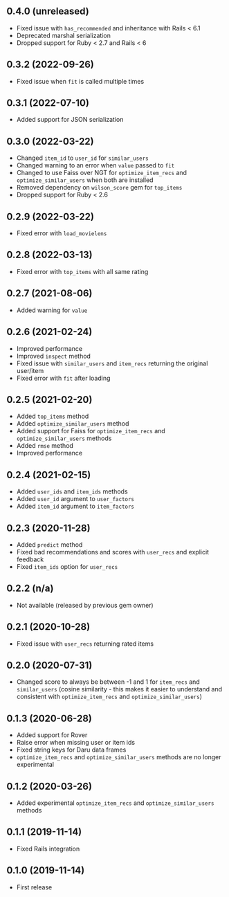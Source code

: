 ## 0.4.0 (unreleased)

- Fixed issue with `has_recommended` and inheritance with Rails < 6.1
- Deprecated marshal serialization
- Dropped support for Ruby < 2.7 and Rails < 6

## 0.3.2 (2022-09-26)

- Fixed issue when `fit` is called multiple times

## 0.3.1 (2022-07-10)

- Added support for JSON serialization

## 0.3.0 (2022-03-22)

- Changed `item_id` to `user_id` for `similar_users`
- Changed warning to an error when `value` passed to `fit`
- Changed to use Faiss over NGT for `optimize_item_recs` and `optimize_similar_users` when both are installed
- Removed dependency on `wilson_score` gem for `top_items`
- Dropped support for Ruby < 2.6

## 0.2.9 (2022-03-22)

- Fixed error with `load_movielens`

## 0.2.8 (2022-03-13)

- Fixed error with `top_items` with all same rating

## 0.2.7 (2021-08-06)

- Added warning for `value`

## 0.2.6 (2021-02-24)

- Improved performance
- Improved `inspect` method
- Fixed issue with `similar_users` and `item_recs` returning the original user/item
- Fixed error with `fit` after loading

## 0.2.5 (2021-02-20)

- Added `top_items` method
- Added `optimize_similar_users` method
- Added support for Faiss for `optimize_item_recs` and `optimize_similar_users` methods
- Added `rmse` method
- Improved performance

## 0.2.4 (2021-02-15)

- Added `user_ids` and `item_ids` methods
- Added `user_id` argument to `user_factors`
- Added `item_id` argument to `item_factors`

## 0.2.3 (2020-11-28)

- Added `predict` method
- Fixed bad recommendations and scores with `user_recs` and explicit feedback
- Fixed `item_ids` option for `user_recs`

## 0.2.2 (n/a)

- Not available (released by previous gem owner)

## 0.2.1 (2020-10-28)

- Fixed issue with `user_recs` returning rated items

## 0.2.0 (2020-07-31)

- Changed score to always be between -1 and 1 for `item_recs` and `similar_users` (cosine similarity - this makes it easier to understand and consistent with `optimize_item_recs` and `optimize_similar_users`)

## 0.1.3 (2020-06-28)

- Added support for Rover
- Raise error when missing user or item ids
- Fixed string keys for Daru data frames
- `optimize_item_recs` and `optimize_similar_users` methods are no longer experimental

## 0.1.2 (2020-03-26)

- Added experimental `optimize_item_recs` and `optimize_similar_users` methods

## 0.1.1 (2019-11-14)

- Fixed Rails integration

## 0.1.0 (2019-11-14)

- First release
